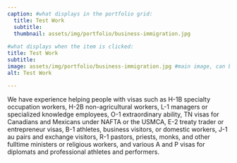 ```yaml
---
caption: #what displays in the portfolio grid:
  title: Test Work
  subtitle: 
  thumbnail: assets/img/portfolio/business-immigration.jpg
  
#what displays when the item is clicked:
title: Test Work
subtitle: 
image: assets/img/portfolio/business-immigration.jpg #main image, can be a link or a file in assets/img/portfolio
alt: Test Work

---
```

We have experience helping people with visas such as H-1B specialty occupation workers, H-2B non-agricultural workers, L-1 managers or specialized knowledge employees, O-1 extraordinary ability, TN visas for Canadians and Mexicans under NAFTA or the USMCA, E-2 treaty trader or entrepreneur visas, B-1 athletes, business visitors, or domestic workers, J-1 au pairs and exchange visitors, R-1 pastors, priests, monks, and other fulltime ministers or religious workers, and various A and P visas for diplomats and professional athletes and performers. 

